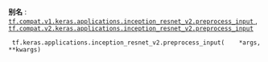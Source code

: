 **别名** : [ `tf.compat.v1.keras.applications.inception_resnet_v2.preprocess_input` ](/api_docs/python/tf/keras/applications/inception_resnet_v2/preprocess_input), [ `tf.compat.v2.keras.applications.inception_resnet_v2.preprocess_input` ](/api_docs/python/tf/keras/applications/inception_resnet_v2/preprocess_input)

```
 tf.keras.applications.inception_resnet_v2.preprocess_input(    *args,    **kwargs) 
```


